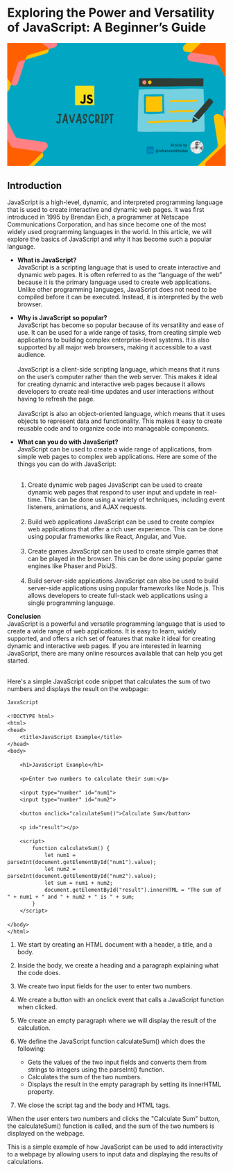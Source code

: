 # Exploring the Power and Versatility of JavaScript: A Beginner’s Guide

![JavaScript_Cover_Image](./Assets/Cover%20Image%20(JavaScript).png)

## Introduction
JavaScript is a high-level, dynamic, and interpreted programming language that is used to create interactive and dynamic web pages. It was first introduced in 1995 by Brendan Eich, a programmer at Netscape Communications Corporation, and has since become one of the most widely used programming languages in the world. In this article, we will explore the basics of JavaScript and why it has become such a popular language.
<br>

- **What is JavaScript?** <br>
JavaScript is a scripting language that is used to create interactive and dynamic web pages. It is often referred to as the “language of the web” because it is the primary language used to create web applications. Unlike other programming languages, JavaScript does not need to be compiled before it can be executed. Instead, it is interpreted by the web browser.

- **Why is JavaScript so popular?** <br>
JavaScript has become so popular because of its versatility and ease of use. It can be used for a wide range of tasks, from creating simple web applications to building complex enterprise-level systems. It is also supported by all major web browsers, making it accessible to a vast audience. <br> <br>
JavaScript is a client-side scripting language, which means that it runs on the user’s computer rather than the web server. This makes it ideal for creating dynamic and interactive web pages because it allows developers to create real-time updates and user interactions without having to refresh the page. <br> <br>
JavaScript is also an object-oriented language, which means that it uses objects to represent data and functionality. This makes it easy to create reusable code and to organize code into manageable components.

- **What can you do with JavaScript?** <br>
JavaScript can be used to create a wide range of applications, from simple web pages to complex web applications. Here are some of the things you can do with JavaScript: <br> <br>
    1. Create dynamic web pages JavaScript can be used to create dynamic web pages that respond to user input and update in real-time. This can be done using a variety of techniques, including event listeners, animations, and AJAX requests. <br> <br>
    2. Build web applications JavaScript can be used to create complex web applications that offer a rich user experience. This can be done using popular frameworks like React, Angular, and Vue. <br> <br>
    3. Create games JavaScript can be used to create simple games that can be played in the browser. This can be done using popular game engines like Phaser and PixiJS. <br> <br>
    4. Build server-side applications JavaScript can also be used to build server-side applications using popular frameworks like Node.js. This allows developers to create full-stack web applications using a single programming language. <br>

**Conclusion** <br> 
JavaScript is a powerful and versatile programming language that is used to create a wide range of web applications. It is easy to learn, widely supported, and offers a rich set of features that make it ideal for creating dynamic and interactive web pages. If you are interested in learning JavaScript, there are many online resources available that can help you get started. <br> <br>

Here's a simple JavaScript code snippet that calculates the sum of two numbers and displays the result on the webpage: <br>

```
JavaScript

<!DOCTYPE html>
<html>
<head>
	<title>JavaScript Example</title>
</head>
<body>

	<h1>JavaScript Example</h1>

	<p>Enter two numbers to calculate their sum:</p>

	<input type="number" id="num1">
	<input type="number" id="num2">

	<button onclick="calculateSum()">Calculate Sum</button>

	<p id="result"></p>

	<script>
		function calculateSum() {
			let num1 = parseInt(document.getElementById("num1").value);
			let num2 = parseInt(document.getElementById("num2").value);
			let sum = num1 + num2;
			document.getElementById("result").innerHTML = "The sum of " + num1 + " and " + num2 + " is " + sum;
		}
	</script>

</body>
</html>

```

1. We start by creating an HTML document with a header, a title, and a body.

2. Inside the body, we create a heading and a paragraph explaining what the code does.

3. We create two input fields for the user to enter two numbers.

4. We create a button with an onclick event that calls a JavaScript function when clicked.

5. We create an empty paragraph where we will display the result of the calculation.

6. We define the JavaScript function calculateSum() which does the following:
    - Gets the values of the two input fields and converts them from strings to integers using the parseInt() function.
    - Calculates the sum of the two numbers.
    - Displays the result in the empty paragraph by setting its innerHTML property.
7. We close the script tag and the body and HTML tags.

When the user enters two numbers and clicks the "Calculate Sum" button, the calculateSum() function is called, and the sum of the two numbers is displayed on the webpage.

This is a simple example of how JavaScript can be used to add interactivity to a webpage by allowing users to input data and displaying the results of calculations.
